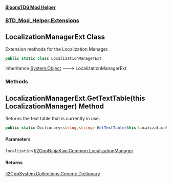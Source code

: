 #### [BloonsTD6 Mod Helper](README.md 'README')
### [BTD_Mod_Helper.Extensions](README.md#BTD_Mod_Helper.Extensions 'BTD_Mod_Helper.Extensions')

## LocalizationManagerExt Class

Extension methods for the Localization Manager.

```csharp
public static class LocalizationManagerExt
```

Inheritance [System.Object](https://docs.microsoft.com/en-us/dotnet/api/System.Object 'System.Object') &#129106; LocalizationManagerExt
### Methods

<a name='BTD_Mod_Helper.Extensions.LocalizationManagerExt.GetTextTable(thisLocalizationManager)'></a>

## LocalizationManagerExt.GetTextTable(this LocalizationManager) Method

Returns the text table that is currently in use.

```csharp
public static Dictionary<string,string> GetTextTable(this LocalizationManager localization);
```
#### Parameters

<a name='BTD_Mod_Helper.Extensions.LocalizationManagerExt.GetTextTable(thisLocalizationManager).localization'></a>

`localization` [Il2CppNinjaKiwi.Common.LocalizationManager](https://docs.microsoft.com/en-us/dotnet/api/Il2CppNinjaKiwi.Common.LocalizationManager 'Il2CppNinjaKiwi.Common.LocalizationManager')

#### Returns
[Il2CppSystem.Collections.Generic.Dictionary](https://docs.microsoft.com/en-us/dotnet/api/Il2CppSystem.Collections.Generic.Dictionary 'Il2CppSystem.Collections.Generic.Dictionary')